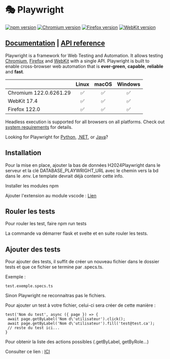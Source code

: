 # 🎭 Playwright

[![npm version](https://img.shields.io/npm/v/playwright.svg)](https://www.npmjs.com/package/playwright) <!-- GEN:chromium-version-badge -->[![Chromium version](https://img.shields.io/badge/chromium-122.0.6261.29-blue.svg?logo=google-chrome)](https://www.chromium.org/Home)<!-- GEN:stop --> <!-- GEN:firefox-version-badge -->[![Firefox version](https://img.shields.io/badge/firefox-122.0-blue.svg?logo=firefoxbrowser)](https://www.mozilla.org/en-US/firefox/new/)<!-- GEN:stop --> <!-- GEN:webkit-version-badge -->[![WebKit version](https://img.shields.io/badge/webkit-17.4-blue.svg?logo=safari)](https://webkit.org/)<!-- GEN:stop -->

## [Documentation](https://playwright.dev) | [API reference](https://playwright.dev/docs/api/class-playwright)

Playwright is a framework for Web Testing and Automation. It allows testing [Chromium](https://www.chromium.org/Home), [Firefox](https://www.mozilla.org/en-US/firefox/new/) and [WebKit](https://webkit.org/) with a single API. Playwright is built to enable cross-browser web automation that is **ever-green**, **capable**, **reliable** and **fast**.

|          | Linux | macOS | Windows |
|   :---   | :---: | :---: | :---:   |
| Chromium <!-- GEN:chromium-version -->122.0.6261.29<!-- GEN:stop --> | :white_check_mark: | :white_check_mark: | :white_check_mark: |
| WebKit <!-- GEN:webkit-version -->17.4<!-- GEN:stop --> | :white_check_mark: | :white_check_mark: | :white_check_mark: |
| Firefox <!-- GEN:firefox-version -->122.0<!-- GEN:stop --> | :white_check_mark: | :white_check_mark: | :white_check_mark: |

Headless execution is supported for all browsers on all platforms. Check out [system requirements](https://playwright.dev/docs/intro#system-requirements) for details.

Looking for Playwright for [Python](https://playwright.dev/python/docs/intro), [.NET](https://playwright.dev/dotnet/docs/intro), or [Java](https://playwright.dev/java/docs/intro)?

## Installation

Pour la mise en place, ajouter la bas de données H2024Playwright dans le serveur et la clé
DATABASE_PLAYWRIGHT_URL avec le chemin vers la bd dans le .env. Le template devrait déjà contenir cette info.

Installer les modules npm

Ajouter l'extension au module vscode : [Lien](https://marketplace.visualstudio.com/items?itemName=ms-playwright.playwright)

## Rouler les tests

Pour rouler les test, faire npm run tests

La commande va démarrer flask et svelte et en suite rouler les tests.

## Ajouter des tests

Pour ajouter des tests, il suffit de créer un nouveau fichier dans le dossier tests et que ce fichier se termine 
par .specs.ts.

Exemple : 
```
test.exemple.specs.ts
```
Sinon Playwright ne reconnaitras pas le fichiers.

Pour ajouter un test à votre fichier, celui-ci sera créer de cette manière :

```
test('Nom du test', async ({ page }) => {
 await page.getByLabel('Nom d\'utilisateur').click();
 await page.getByLabel('Nom d\'utilisateur').fill('test@test.ca');
 // reste du test ici...
}
```

Pour obtenir la liste des actions possibles (.getByLabel, getByRole...) 

Consulter ce lien : [ICI](https://playwright.dev/docs/library)

